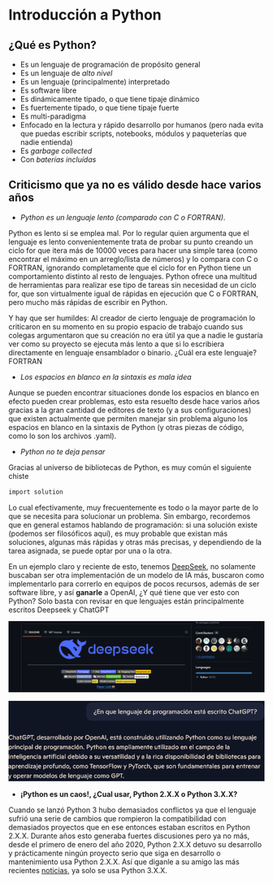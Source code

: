 # Introducción a Python

## ¿Qué es Python?

* Es un lenguaje de programación de propósito general
* Es un lenguaje de *alto nivel*
* Es un lenguaje (principalmente) interpretado
* Es software libre
* Es dinámicamente tipado, o que tiene tipaje dinámico
* Es fuertemente tipado, o que tiene tipaje fuerte
* Es multi-paradigma
* Enfocado en la lectura y rápido desarrollo por humanos (pero nada evita que puedas escribir scripts, notebooks, módulos y paqueterías que nadie entienda)
* Es *garbage collected*
* Con *baterías incluídas*

## Criticismo que ya no es válido desde hace varios años

* *Python es un lenguaje lento (comparado con C o FORTRAN)*. 

Python es lento si se emplea mal. Por lo regular quien argumenta que el lenguaje es lento convenientemente trata de probar su punto creando un ciclo for que itera más de 10000 veces para hacer una simple tarea (como encontrar el máximo en un arreglo/lista de números) y lo compara con C o FORTRAN, ignorando completamente que el ciclo for en Python tiene un comportamiento distinto al resto de lenguajes. Python ofrece una multitud de herramientas para realizar ese tipo de tareas sin necesidad de un ciclo for, que son virtualmente igual de rápidas en ejecución que C o FORTRAN, pero mucho más rápidas de escribir en Python.

Y hay que ser humildes: Al creador de cierto lenguaje de programación lo criticaron en su momento en su propio espacio de trabajo cuando sus colegas argumentaron que su creación no era útil ya que a nadie le gustaría ver como su proyecto se ejecuta más lento a que si lo escribiera directamente en lenguaje ensamblador o binario. ¿Cuál era este lenguaje? FORTRAN

* *Los espacios en blanco en la sintaxis es mala idea*

Aunque se pueden encontrar situaciones donde los espacios en blanco en efecto pueden crear problemas, esto esta resuelto desde hace varios años gracias a la gran cantidad de editores de texto (y a sus configuraciones) que existen actualmente que permiten manejar sin problema alguno los espacios en blanco en la sintaxis de Python (y otras piezas de código, como lo son los archivos .yaml). 

* *Python no te deja pensar*

Gracias al universo de bibliotecas de Python, es muy común el siguiente chiste

```bash
import solution
```

Lo cual efectivamente, muy frecuentemente es todo o la mayor parte de lo que se necesita para solucionar un problema. Sin embargo, recordemos que en general estamos hablando de programación: si una solución existe (podemos ser filosóficos aquí), es muy probable que existan más soluciones, algunas más rápidas y otras más precisas, y dependiendo de la tarea asignada, se puede optar por una o la otra.

En un ejemplo claro y reciente de esto, tenemos [DeepSeek](https://github.com/deepseek-ai/DeepSeek-V3), no solamente buscaban ser otra implementación de un modelo de IA más, buscaron como implementarlo para correrlo en equipos de pocos recursos, además de ser software libre, y así **ganarle** a OpenAI, ¿Y qué tiene que ver esto con Python? Solo basta con revisar en que lenguajes están principalmente escritos Deepseek y ChatGPT

![Deepseek Python](img/C1_Deepseek_Python.png)

![ChatGPT Python](img/C1_Chatgpt_Python.png)

* **¡Python es un caos!, ¿Cual usar, Python 2.X.X o Python 3.X.X?**

Cuando se lanzó Python 3 hubo demasiados conflictos ya que el lenguaje sufrió una serie de cambios que rompieron la compatibilidad con demasiados proyectos que en ese entonces estaban escritos en Python 2.X.X. Durante años esto generaba fuertes discusiones pero ya no más, desde el primero de enero del año 2020, Python 2.X.X detuvo su desarrollo y prácticamente ningún proyecto serio que siga en desarrollo o mantenimiento usa Python 2.X.X. Así que diganle a su amigo
 las más recientes [noticias](https://pythonclock.org/), ya solo se usa Python 3.X.X.

